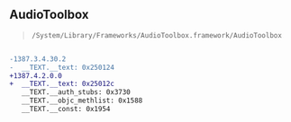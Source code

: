 ## AudioToolbox

> `/System/Library/Frameworks/AudioToolbox.framework/AudioToolbox`

```diff

-1387.3.4.30.2
-  __TEXT.__text: 0x250124
+1387.4.2.0.0
+  __TEXT.__text: 0x25012c
   __TEXT.__auth_stubs: 0x3730
   __TEXT.__objc_methlist: 0x1588
   __TEXT.__const: 0x1954

```
